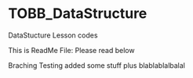 # TOBB_DataStructure
DataStucture Lesson codes

This is ReadMe File: Please read below

Braching Testing
added some stuff
plus blablablalbalal
